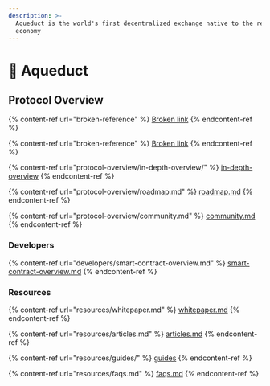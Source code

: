 ```yaml
---
description: >-
  Aqueduct is the world's first decentralized exchange native to the real-time
  economy
---
```


# 🌊 Aqueduct

## Protocol Overview

{% content-ref url="broken-reference" %}
[Broken link](broken-reference)
{% endcontent-ref %}

{% content-ref url="broken-reference" %}
[Broken link](broken-reference)
{% endcontent-ref %}

{% content-ref url="protocol-overview/in-depth-overview/" %}
[in-depth-overview](protocol-overview/in-depth-overview/)
{% endcontent-ref %}

{% content-ref url="protocol-overview/roadmap.md" %}
[roadmap.md](protocol-overview/roadmap.md)
{% endcontent-ref %}

{% content-ref url="protocol-overview/community.md" %}
[community.md](protocol-overview/community.md)
{% endcontent-ref %}



### Developers

{% content-ref url="developers/smart-contract-overview.md" %}
[smart-contract-overview.md](developers/smart-contract-overview.md)
{% endcontent-ref %}



### Resources

{% content-ref url="resources/whitepaper.md" %}
[whitepaper.md](resources/whitepaper.md)
{% endcontent-ref %}

{% content-ref url="resources/articles.md" %}
[articles.md](resources/articles.md)
{% endcontent-ref %}

{% content-ref url="resources/guides/" %}
[guides](resources/guides/)
{% endcontent-ref %}

{% content-ref url="resources/faqs.md" %}
[faqs.md](resources/faqs.md)
{% endcontent-ref %}
